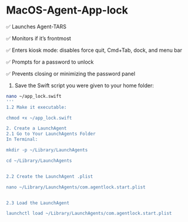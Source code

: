 # MacOS-Agent-App-lock

✅  Launches Agent-TARS

✅  Monitors if it’s frontmost

✅  Enters kiosk mode: disables force quit, Cmd+Tab, dock, and menu bar

✅  Prompts for a password to unlock

✅  Prevents closing or minimizing the password panel

1. Save the Swift script you were given to your home folder:
```bash
nano ~/app_lock.swift
'''
1.2 Make it executable:

chmod +x ~/app_lock.swift

2. Create a LaunchAgent
2.1 Go to Your LaunchAgents Folder
In Terminal:

mkdir -p ~/Library/LaunchAgents

cd ~/Library/LaunchAgents


2.2 Create the LaunchAgent .plist

nano ~/Library/LaunchAgents/com.agentlock.start.plist


2.3 Load the LaunchAgent

launchctl load ~/Library/LaunchAgents/com.agentlock.start.plist

